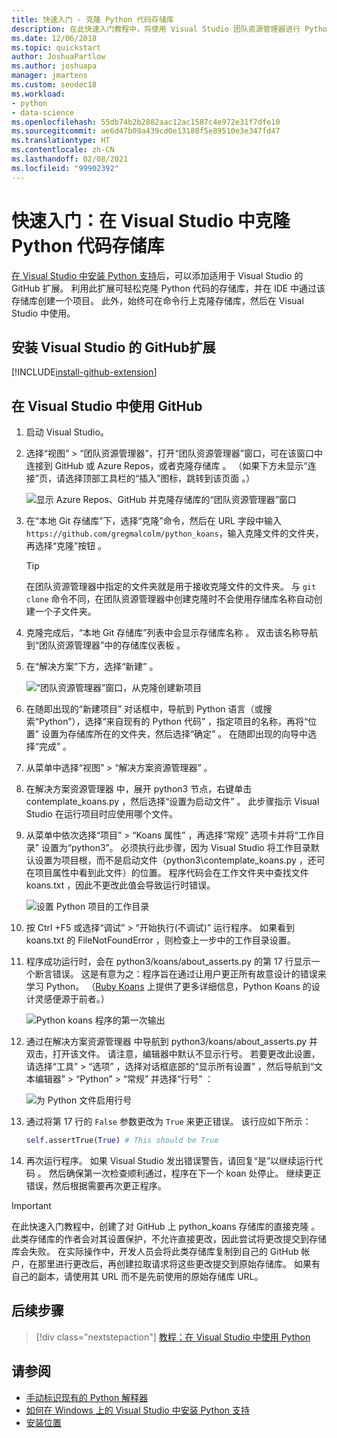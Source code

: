 ```yaml
---
title: 快速入门 - 克隆 Python 代码存储库
description: 在此快速入门教程中，将使用 Visual Studio 团队资源管理器进行 Python koans 存储库克隆，从而在 Visual Studio 中创建 Python 项目。
ms.date: 12/06/2018
ms.topic: quickstart
author: JoshuaPartlow
ms.author: joshuapa
manager: jmartens
ms.custom: seodec18
ms.workload:
- python
- data-science
ms.openlocfilehash: 55db74b2b2882aac12ac1587c4e972e31f7dfe10
ms.sourcegitcommit: ae6d47b09a439cd0e13180f5e89510e3e347fd47
ms.translationtype: HT
ms.contentlocale: zh-CN
ms.lasthandoff: 02/08/2021
ms.locfileid: "99902392"
---
```

# <a name="quickstart-clone-a-repository-of-python-code-in-visual-studio"></a>快速入门：在 Visual Studio 中克隆 Python 代码存储库

[在 Visual Studio 中安装 Python 支持](installing-python-support-in-visual-studio.md)后，可以添加适用于 Visual Studio 的 GitHub 扩展。 利用此扩展可轻松克隆 Python 代码的存储库，并在 IDE 中通过该存储库创建一个项目。 此外，始终可在命令行上克隆存储库，然后在 Visual Studio 中使用。

## <a name="install-the-github-extension-for-visual-studio"></a>安装 Visual Studio 的 GitHub扩展

[!INCLUDE[install-github-extension](includes/install-github-extension.md)]

## <a name="work-with-github-in-visual-studio"></a>在 Visual Studio 中使用 GitHub

1. 启动 Visual Studio。

1. 选择“视图” > “团队资源管理器”，打开“团队资源管理器”窗口，可在该窗口中连接到 GitHub 或 Azure Repos，或者克隆存储库    。 （如果下方未显示“连接”页，请选择顶部工具栏的“插入”图标，跳转到该页面  。）

    ![显示 Azure Repos、GitHub 并克隆存储库的“团队资源管理器”窗口](media/team-explorer.png)

1. 在“本地 Git 存储库”下，选择“克隆”命令，然后在 URL 字段中输入 `https://github.com/gregmalcolm/python_koans`，输入克隆文件的文件夹，再选择“克隆”按钮    。

    > [!Tip]
    > 在团队资源管理器中指定的文件夹就是用于接收克隆文件的文件夹。  与 `git clone` 命令不同，在团队资源管理器中创建克隆时不会使用存储库名称自动创建一个子文件夹。 

1. 克隆完成后，“本地 Git 存储库”列表中会显示存储库名称  。 双击该名称导航到“团队资源管理器”中的存储库仪表板  。

1. 在“解决方案”下方，选择“新建”   。

    ![“团队资源管理器”窗口，从克隆创建新项目](media/team-explorer-new-project.png)

1. 在随即出现的“新建项目”  对话框中，导航到 Python  语言（或搜索“Python”），选择“来自现有的 Python 代码”  ，指定项目的名称，再将“位置”  设置为存储库所在的文件夹，然后选择“确定”  。 在随即出现的向导中选择“完成”  。

1. 从菜单中选择“视图”   > “解决方案资源管理器”  。

1. 在解决方案资源管理器  中，展开 python3  节点，右键单击 contemplate_koans.py  ，然后选择“设置为启动文件”  。 此步骤指示 Visual Studio 在运行项目时应使用哪个文件。

1. 从菜单中依次选择“项目”   > “Koans 属性”  ，再选择“常规”  选项卡并将“工作目录”  设置为“python3”。 必须执行此步骤，因为 Visual Studio 将工作目录默认设置为项目根，而不是启动文件（python3\contemplate_koans.py  ，还可在项目属性中看到此文件）的位置。 程序代码会在工作文件夹中查找文件 koans.txt  ，因此不更改此值会导致运行时错误。

    ![设置 Python 项目的工作目录](media/projects-set-working-directory.png)

1. 按 Ctrl  +F5  或选择“调试”   > “开始执行(不调试)”  运行程序。 如果看到 koans.txt  的 FileNotFoundError  ，则检查上一步中的工作目录设置。

1. 程序成功运行时，会在 python3/koans/about_asserts.py  的第 17 行显示一个断言错误。 这是有意为之：程序旨在通过让用户更正所有故意设计的错误来学习 Python。 （[Ruby Koans](https://rubykoans.com/) 上提供了更多详细信息，Python Koans 的设计灵感便源于前者。）

    ![Python koans 程序的第一次输出](media/koans-output.png)

1. 通过在解决方案资源管理器  中导航到 python3/koans/about_asserts.py  并双击，打开该文件。 请注意，编辑器中默认不显示行号。 若要更改此设置，请选择“工具”   > “选项”  ，选择对话框底部的“显示所有设置”  ，然后导航到“文本编辑器”   > “Python”   > “常规”  并选择“行号”  ：

    ![为 Python 文件启用行号](media/options-general-line-numbers.png)

1. 通过将第 17 行的 `False` 参数更改为 `True` 来更正错误。 该行应如下所示：

    ```python
    self.assertTrue(True) # This should be True
    ```

1. 再次运行程序。 如果 Visual Studio 发出错误警告，请回复“是”以继续运行代码  。 然后确保第一次检查顺利通过，程序在下一个 koan 处停止。 继续更正错误，然后根据需要再次更正程序。

> [!Important]
> 在此快速入门教程中，创建了对 GitHub 上 python_koans 存储库的直接克隆  。 此类存储库的作者会对其设置保护，不允许直接更改，因此尝试将更改提交到存储库会失败。 在实际操作中，开发人员会将此类存储库复制到自己的 GitHub 帐户，在那里进行更改后，再创建拉取请求将这些更改提交到原始存储库。 如果有自己的副本，请使用其 URL 而不是先前使用的原始存储库 URL。

## <a name="next-steps"></a>后续步骤

> [!div class="nextstepaction"]
> [教程：在 Visual Studio 中使用 Python](tutorial-working-with-python-in-visual-studio-step-01-create-project.md)

## <a name="see-also"></a>请参阅

- [手动标识现有的 Python 解释器](managing-python-environments-in-visual-studio.md#manually-identify-an-existing-environment)
- [如何在 Windows 上的 Visual Studio 中安装 Python 支持](installing-python-support-in-visual-studio.md)
- [安装位置](installing-python-support-in-visual-studio.md#install-locations)
